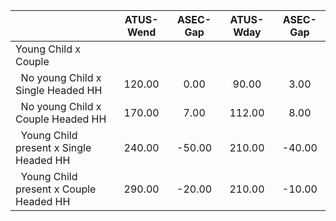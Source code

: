
|                      |    ATUS-Wend |     ASEC-Gap |    ATUS-Wday |     ASEC-Gap |
| -------------------- | :----------: | :----------: | :----------: | :----------: |
| Young Child x Couple |              |              |              |              |
| &nbsp;&nbsp;No young Child x Single Headed HH |       120.00 |         0.00 |        90.00 |         3.00 |
| &nbsp;&nbsp;No young Child x Couple Headed HH |       170.00 |         7.00 |       112.00 |         8.00 |
| &nbsp;&nbsp;Young Child present x Single Headed HH |       240.00 |       -50.00 |       210.00 |       -40.00 |
| &nbsp;&nbsp;Young Child present x Couple Headed HH |       290.00 |       -20.00 |       210.00 |       -10.00 |

